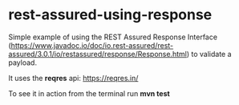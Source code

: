 # rest-assured-using-response

Simple example of using the REST Assured Response Interface (https://www.javadoc.io/doc/io.rest-assured/rest-assured/3.0.1/io/restassured/response/Response.html) to validate a payload.

It uses the **reqres** api: https://reqres.in/

To see it in action from the terminal run **mvn test**
